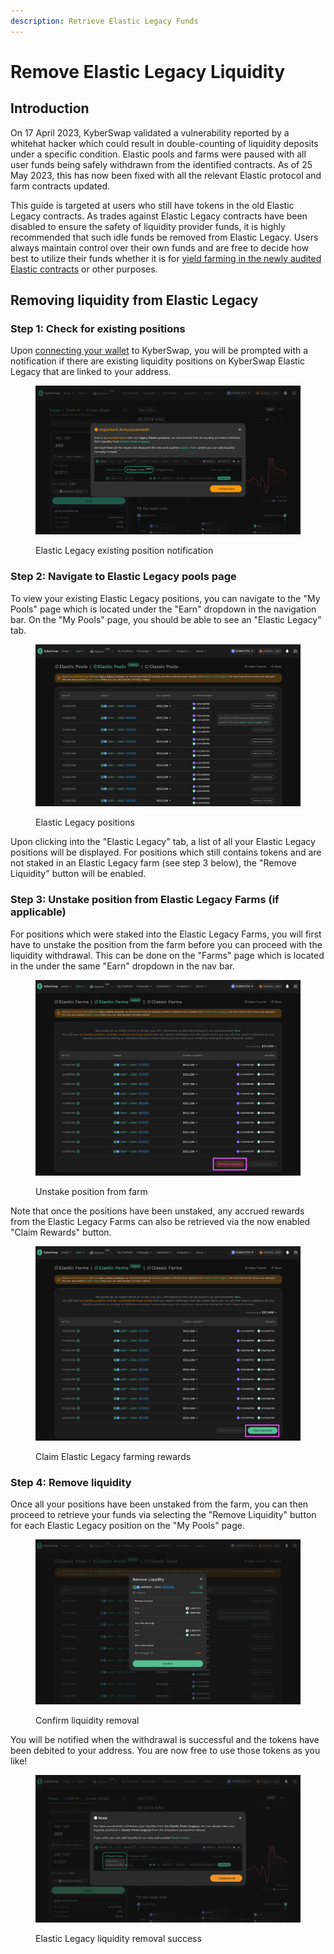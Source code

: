 ```yaml
---
description: Retrieve Elastic Legacy Funds
---
```


# Remove Elastic Legacy Liquidity

## Introduction

On 17 April 2023, KyberSwap validated a vulnerability reported by a whitehat hacker which could result in double-counting of liquidity deposits under a specific condition. Elastic pools and farms were paused with all user funds being safely withdrawn from the identified contracts. As of 25 May 2023, this has now been fixed with all the relevant Elastic protocol and farm contracts updated.&#x20;

This guide is targeted at users who still have tokens in the old Elastic Legacy contracts. As trades against Elastic Legacy contracts have been disabled to ensure the safety of liquidity provider funds, it is highly recommended that such idle funds be removed from Elastic Legacy. Users always maintain control over their own funds and are free to decide how best to utilize their funds whether it is for [yield farming in the newly audited Elastic contracts](../../../liquidity-solutions/kyberswap-elastic/user-guides/yield-farming-on-elastic.md) or other purposes.

## Removing liquidity from Elastic Legacy

### Step 1: Check for existing positions

Upon [connecting your wallet](../../../kyberswap-solutions/kyberswap-interface/user-guides/connect-your-wallet.md) to KyberSwap, you will be prompted with a notification if there are existing liquidity positions on KyberSwap Elastic Legacy that are linked to your address.

<figure><img src="../../../.gitbook/assets/ElasticLegacy_ExistingPositionNotification.png" alt=""><figcaption><p>Elastic Legacy existing position notification</p></figcaption></figure>

### Step 2: Navigate to Elastic Legacy pools page

To view your existing Elastic Legacy positions, you can navigate to the "My Pools" page which is located under the "Earn" dropdown in the navigation bar. On the "My Pools" page, you should be able to see an "Elastic Legacy" tab.

<figure><img src="../../../.gitbook/assets/ElasticLegacy_ElasticLegacyPools.png" alt=""><figcaption><p>Elastic Legacy positions</p></figcaption></figure>

Upon clicking into the "Elastic Legacy" tab, a list of all your Elastic Legacy positions will be displayed. For positions which still contains tokens and are not staked in an Elastic Legacy farm (see step 3 below), the "Remove Liquidity" button will be enabled.

### Step 3: Unstake position from Elastic Legacy Farms (if applicable)

For positions which were staked into the Elastic Legacy Farms, you will first have to unstake the position from the farm before you can proceed with the liquidity withdrawal. This can be done on the "Farms" page which is located in the under the same "Earn" dropdown in the nav bar.

<figure><img src="../../../.gitbook/assets/ElasticLegacy_UnstakePositionsFromFarm.png" alt=""><figcaption><p>Unstake position from farm</p></figcaption></figure>

Note that once the positions have been unstaked, any accrued rewards from the Elastic Legacy Farms can also be retrieved via the now enabled "Claim Rewards" button.

<figure><img src="../../../.gitbook/assets/ElasticLegacy_ClaimFarmRewards.png" alt=""><figcaption><p>Claim Elastic Legacy farming rewards</p></figcaption></figure>

### Step 4: Remove liquidity&#x20;

Once all your positions have been unstaked from the farm, you can then proceed to retrieve your funds via selecting the "Remove Liquidity" button for each Elastic Legacy position on the "My Pools" page.

<figure><img src="../../../.gitbook/assets/ElasticLegacy_ConfirmRemoval.png" alt=""><figcaption><p>Confirm liquidity removal</p></figcaption></figure>

You will be notified when the withdrawal is successful and the tokens have been debited to your address. You are now free to use those tokens as you like!

<figure><img src="../../../.gitbook/assets/ElasticLegacy_LiquidityRemoved.png" alt=""><figcaption><p>Elastic Legacy liquidity removal success</p></figcaption></figure>
